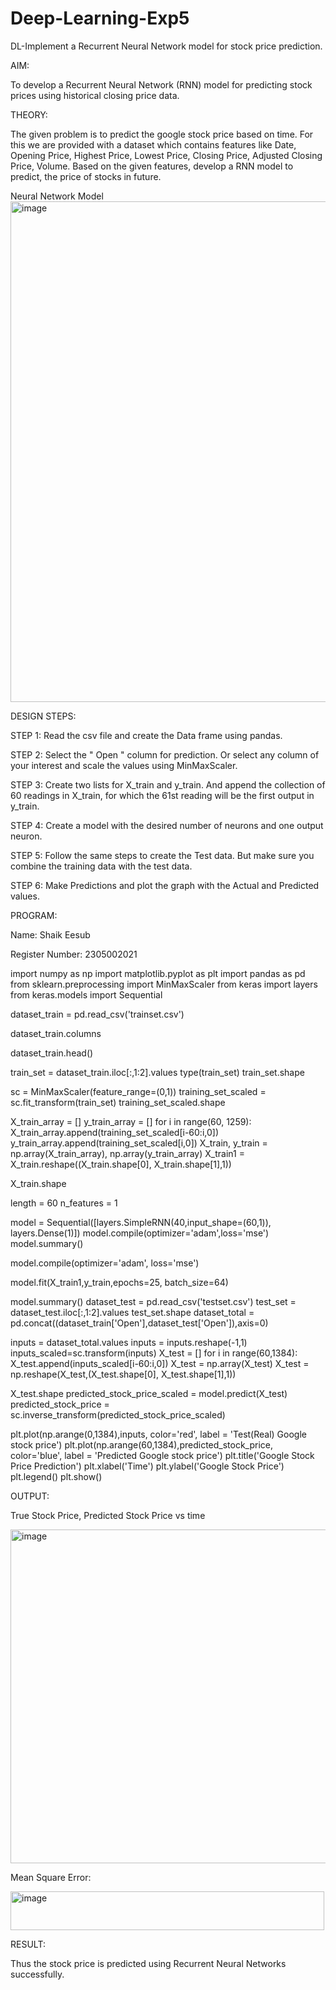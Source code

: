 # Deep-Learning-Exp5

DL-Implement a Recurrent Neural Network model for stock price prediction.

AIM:

To develop a Recurrent Neural Network (RNN) model for predicting stock prices using historical closing price data.

THEORY:

The given problem is to predict the google stock price based on time.
For this we are provided with a dataset which contains features like Date, Opening Price, Highest Price, Lowest Price, Closing Price, Adjusted Closing Price, Volume.
Based on the given features, develop a RNN model to predict, the price of stocks in future.

Neural Network Model
<img width="1045" height="801" alt="image" src="https://github.com/user-attachments/assets/2f7c19f7-490b-4e88-9cde-088a867892a2" />




DESIGN STEPS:

STEP 1: Read the csv file and create the Data frame using pandas.

STEP 2: Select the " Open " column for prediction. Or select any column of your interest and scale the values using MinMaxScaler.

STEP 3: Create two lists for X_train and y_train. And append the collection of 60 readings in X_train, for which the 61st reading will be the first output in y_train.

STEP 4: Create a model with the desired number of neurons and one output neuron.

STEP 5: Follow the same steps to create the Test data. But make sure you combine the training data with the test data.

STEP 6: Make Predictions and plot the graph with the Actual and Predicted values.

PROGRAM:

Name: Shaik Eesub

Register Number: 2305002021



import numpy as np
import matplotlib.pyplot as plt
import pandas as pd
from sklearn.preprocessing import MinMaxScaler
from keras import layers
from keras.models import Sequential

dataset_train = pd.read_csv('trainset.csv')

dataset_train.columns

dataset_train.head()

train_set = dataset_train.iloc[:,1:2].values
type(train_set)
train_set.shape

sc = MinMaxScaler(feature_range=(0,1))
training_set_scaled = sc.fit_transform(train_set)
training_set_scaled.shape

X_train_array = []
y_train_array = []
for i in range(60, 1259):
  X_train_array.append(training_set_scaled[i-60:i,0])
  y_train_array.append(training_set_scaled[i,0])
X_train, y_train = np.array(X_train_array), np.array(y_train_array)
X_train1 = X_train.reshape((X_train.shape[0], X_train.shape[1],1))

X_train.shape

length = 60
n_features = 1

model = Sequential([layers.SimpleRNN(40,input_shape=(60,1)),
                    layers.Dense(1)])
model.compile(optimizer='adam',loss='mse')
model.summary()

model.compile(optimizer='adam', loss='mse')

model.fit(X_train1,y_train,epochs=25, batch_size=64)

model.summary()
dataset_test = pd.read_csv('testset.csv')
test_set = dataset_test.iloc[:,1:2].values
test_set.shape
dataset_total = pd.concat((dataset_train['Open'],dataset_test['Open']),axis=0)

inputs = dataset_total.values
inputs = inputs.reshape(-1,1)
inputs_scaled=sc.transform(inputs)
X_test = []
for i in range(60,1384):
  X_test.append(inputs_scaled[i-60:i,0])
X_test = np.array(X_test)
X_test = np.reshape(X_test,(X_test.shape[0], X_test.shape[1],1))

X_test.shape
predicted_stock_price_scaled = model.predict(X_test)
predicted_stock_price = sc.inverse_transform(predicted_stock_price_scaled)

plt.plot(np.arange(0,1384),inputs, color='red', label = 'Test(Real) Google stock price')
plt.plot(np.arange(60,1384),predicted_stock_price, color='blue', label = 'Predicted Google stock price')
plt.title('Google Stock Price Prediction')
plt.xlabel('Time')
plt.ylabel('Google Stock Price')
plt.legend()
plt.show()

OUTPUT:

True Stock Price, Predicted Stock Price vs time

<img width="1034" height="534" alt="image" src="https://github.com/user-attachments/assets/bd19f4ee-0304-49af-8079-8e78600f1580" />




Mean Square Error:

<img width="502" height="62" alt="image" src="https://github.com/user-attachments/assets/f69822f3-eaa8-453d-8d70-23121fe53335" />




RESULT:

Thus the stock price is predicted using Recurrent Neural Networks successfully.
